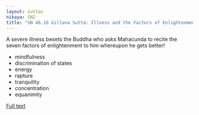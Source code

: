 ```yaml
---
layout: suttas
nikaya: SN2
title: "SN 46.16 Gillana Sutta: Illness and the Factors of Enlightenment"
---
```


A severe illness besets the Buddha who asks Mahacunda to recite the seven factors of enlightenment to him whereupon he gets better!  


- mindfulness
- discrimination of states
- energy
- rapture
- tranquility
- concentration
- equanimity


[Full text](https://tipitaka.fandom.com/wiki/SN_46.16_Gilana_Sutta)
